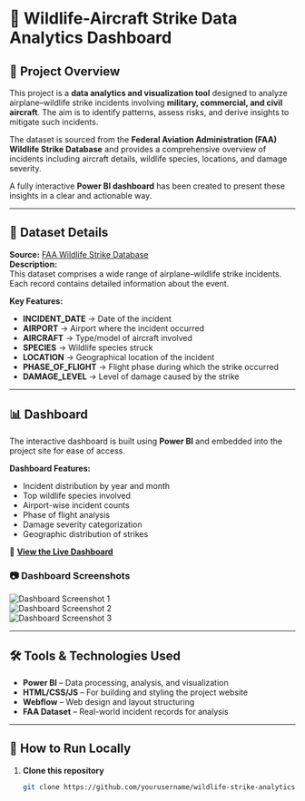 # 🛫 Wildlife-Aircraft Strike Data Analytics Dashboard

## 📌 Project Overview
This project is a **data analytics and visualization tool** designed to analyze airplane–wildlife strike incidents involving **military, commercial, and civil aircraft**. The aim is to identify patterns, assess risks, and derive insights to mitigate such incidents.

The dataset is sourced from the **Federal Aviation Administration (FAA) Wildlife Strike Database** and provides a comprehensive overview of incidents including aircraft details, wildlife species, locations, and damage severity.

A fully interactive **Power BI dashboard** has been created to present these insights in a clear and actionable way.

---

## 📂 Dataset Details
**Source:** [FAA Wildlife Strike Database](https://wildlife.faa.gov/home)  
**Description:**  
This dataset comprises a wide range of airplane–wildlife strike incidents. Each record contains detailed information about the event.  

**Key Features:**
- **INCIDENT_DATE** → Date of the incident  
- **AIRPORT** → Airport where the incident occurred  
- **AIRCRAFT** → Type/model of aircraft involved  
- **SPECIES** → Wildlife species struck  
- **LOCATION** → Geographical location of the incident  
- **PHASE_OF_FLIGHT** → Flight phase during which the strike occurred  
- **DAMAGE_LEVEL** → Level of damage caused by the strike  

---

## 📊 Dashboard
The interactive dashboard is built using **Power BI** and embedded into the project site for ease of access.

**Dashboard Features:**
- Incident distribution by year and month
- Top wildlife species involved
- Airport-wise incident counts
- Phase of flight analysis
- Damage severity categorization
- Geographic distribution of strikes

🔗 **[View the Live Dashboard](https://app.powerbi.com/reportEmbed?reportId=2ca1c482-2632-428e-9ca0-6ea5f4bc1a8b&autoAuth=true&ctid=1b8ae67e-321f-426c-a4a6-7605372f5e6a)**

### 📷 Dashboard Screenshots
![Dashboard Screenshot 1](57c29922-b548-488a-8da4-fff20386cdb4.png)  
![Dashboard Screenshot 2](ba3cc0c4-e1cf-4c9d-ab62-0e89ea718cb6.png)  
![Dashboard Screenshot 3](c260d5cd-0e9d-4de3-8c1d-b1b0d3604088.png)  

---

## 🛠 Tools & Technologies Used
- **Power BI** – Data processing, analysis, and visualization  
- **HTML/CSS/JS** – For building and styling the project website  
- **Webflow** – Web design and layout structuring  
- **FAA Dataset** – Real-world incident records for analysis  

---

## 🚀 How to Run Locally
1. **Clone this repository**
   ```bash
   git clone https://github.com/yourusername/wildlife-strike-analytics.git
